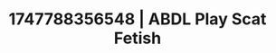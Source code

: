 ---
categories:
- Intimate storytelling
- Gymnastics
- Nude Olympics
- Immersive erotica
- Erotic dream roleplay
image: /assets/images/1747788356548.jpg
layout: post
seo:
  description: Featured content with premium Scat Fetish, ABDL Play. HD images available.
  keywords: Scat Fetish, ABDL Play
  og_image: /assets/images/1747788356548.jpg
  schema_type: VisualArtwork
tags:
- ABDL Play
- Scat Fetish
- '#1747788356548'
title: 1747788356548 | ABDL Play Scat Fetish
---